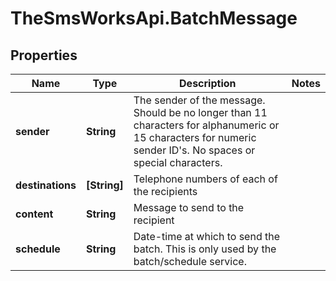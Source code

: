 # TheSmsWorksApi.BatchMessage

## Properties
Name | Type | Description | Notes
------------ | ------------- | ------------- | -------------
**sender** | **String** | The sender of the message. Should be no longer than 11 characters for alphanumeric or 15 characters for numeric sender ID&#39;s. No spaces or special characters. | 
**destinations** | **[String]** | Telephone numbers of each of the recipients | 
**content** | **String** | Message to send to the recipient | 
**schedule** | **String** | Date-time at which to send the batch. This is only used by the batch/schedule service. | 


